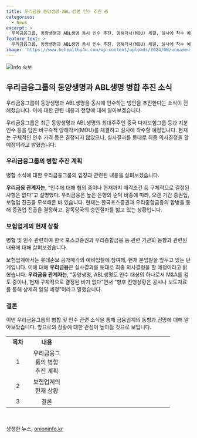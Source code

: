 ```yaml
---
title: 우리금융 동양생명·ABL 생명 인수 추진 중
categories:
  - News
excerpt: >
  우리금융그룹, 동양생명과 ABL생명 동시 인수 추진. 양해각서(MOU) 체결, 실사에 착수 예정. 구체적 가격 미결정. 은행의 순익 비중에 따라 증권업, 보험업 진출 모색. 한국포스증권 합병 및 롯데손보 공개매각 예비입찰 참여. 실사결과를 토대로 최종 의사결정 예정. 동양생명, ABL생명 인수 대상으로 M&A 검토 중. 추가 진행 상황은 공시나 보도자료 통해 알릴 예정.
feature_text: >
  우리금융그룹, 동양생명과 ABL생명 동시 인수 추진. 양해각서(MOU) 체결, 실사에 착수 예정. 구체적 가격 미결정. 은행의 순익 비중에 따라 증권업, 보험업 진출 모색. 한국포스증권 합병 및 롯데손보 공개매각 예비입찰 참여. 실사결과를 토대로 최종 의사결정 예정. 동양생명, ABL생명 인수 대상으로 M&A 검토 중. 추가 진행 상황은 공시나 보도자료 통해 알릴 예정.
image: 'https://www.behealthy4u.com/wp-content/uploads/2024/06/unnamed-file.png'
---
```


<p><img src="https://www.behealthy4u.com/wp-content/uploads/2024/06/unnamed-file.png" alt="info 속보" /></p>

<h2 data-ke-size="size26">우리금융그룹의 동양생명과 ABL생명 병합 추진 소식</h2>

<p>우리금융그룹이 동양생명과 ABL생명을 동시에 인수하는 방안을 추진한다는 소식이 전해졌습니다. 이에 대한 관련 내용과 전망에 대해 알아보겠습니다.</p>

<p data-ke-size="size16">우리금융그룹은 최근 동양생명과 ABL생명의 최대주주인 중국 다자보험그룹 등과 지분 인수 등을 담은 비구속적 양해각서(MOU)를 체결하고 실사에 착수할 예정입니다. 현재는 구체적인 인수 가격 등은 결정되지 않았으나, 실사결과를 토대로 최종 의사결정을 할 예정이라고 밝혔습니다.</p>

<h3 data-ke-size="size24">우리금융그룹의 병합 추진 계획</h3>

<p>병합 소식에 대한 우리금융그룹의 입장과 관련된 내용을 살펴보겠습니다.</p>

<p data-ke-size="size16"><b>우리금융 관계자는</b>, “인수에 대해 협의 중이나 현재까지 매각조건 등 구체적으로 결정된 사항은 없다”고 설명했다. 우리금융은 높은 은행의 순익 비중에 따라, 오랜 기간 증권업, 보험업 진출을 모색해온 바 있습니다. 현재는 한국포스증권과 우리종합금융의 합병을 통해 증권업 진출을 결정하고, 감독당국의 승인절차를 밟고 있는 상황입니다.</p>

<h3 data-ke-size="size24">보험업계의 현재 상황</h3>

<p>병합 및 인수 관련하여 한국 포스코증권과 우리종합금융 등 관련 기관의 동향과 관련된 내용에 대해 살펴보겠습니다.</p>

<p data-ke-size="size16">보험업계에서는 롯데손보 공개매각의 예비입찰에 참여해, 현재 본입찰을 앞두고 있는 단계입니다. 이에 대해 <b>우리금융</b>은 실사결과를 토대로 최종 의사결정을 할 예정이라고 밝혔습니다. <b>우리금융 관계자는</b>, “동양생명, ABL생명도 인수 대상의 하나로서 M&A를 검토 중이나, 현재 구체적으로 결정된 바가 없다”면서 “향후 진행상황은 공시나 보도자료를 통해 상세히 알릴 예정”이라고 말했습니다.</p>

<h3 data-ke-size="size24">결론</h3>

<p>이번 우리금융그룹의 병합 및 인수 관련 소식을 통해 금융업계의 동향과 전망에 대해 알아보았습니다. 앞으로의 상황에 대한 관심이 높아질 것으로 보입니다.</p>

<table>
  <colgroup>
    <col width="64" style="width:48pt" />
    <col width="94" style="width:70pt" />
    <col width="289" style="width:217pt" />
  </colgroup>
  <tbody>
    <tr>
      <td style="text-align: center; height: 17px;"><b>목차</b></td>
      <td style="text-align: center; height: 17px;"><b>내용</b></td>
    </tr>
    <tr>
      <td style="text-align: center; height: 17px;">1</td>
      <td style="text-align: center; height: 17px;">우리금융그룹의 병합 추진 계획</td>
    </tr>
    <tr>
      <td style="text-align: center; height: 17px;">2</td>
      <td style="text-align: center; height: 17px;">보험업계의 현재 상황</td>
    </tr>
    <tr>
      <td style="text-align: center; height: 17px;">3</td>
      <td style="text-align: center; height: 17px;">결론</td>
    </tr>
  </tbody>
</table>

<p data-ke-size="size16">&nbsp;</p>
생생한 뉴스, <a href="https://onioninfo.kr" rel="dofollow">onioninfo.kr</a>


